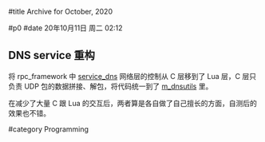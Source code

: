 #title Archive for October, 2020

#p0
#date 20年10月11日 周二 02:12

## DNS service 重构

将 rpc_framework 中 [service_dns](https://github.com/lalawue/rpc_framework/tree/master/apps/service_dns) 网络层的控制从 C 层移到了 Lua 层，C 层只负责 UDP 包的数据拼接、解包，将代码统一到了 [m_dnsutils](https://github.com/lalawue/m_dnsutils) 里。

在减少了大量 C 跟 Lua 的交互后，两者算是各自做了自己擅长的方面，自测后的效果也不错。

#category Programming
